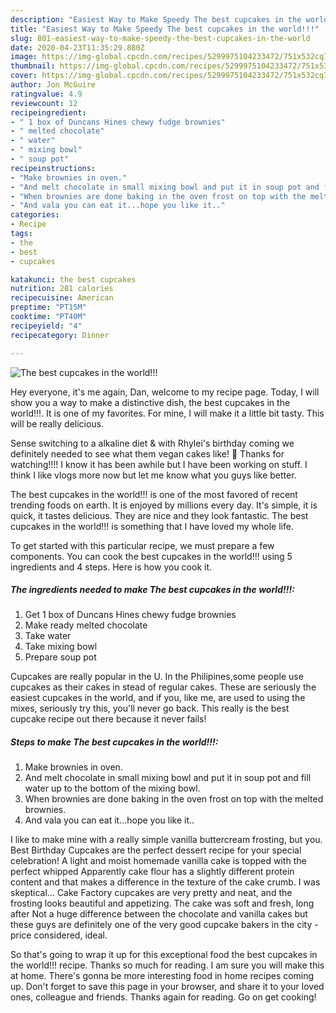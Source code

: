 ```yaml
---
description: "Easiest Way to Make Speedy The best cupcakes in the world!!!"
title: "Easiest Way to Make Speedy The best cupcakes in the world!!!"
slug: 801-easiest-way-to-make-speedy-the-best-cupcakes-in-the-world
date: 2020-04-23T11:35:29.880Z
image: https://img-global.cpcdn.com/recipes/5299975104233472/751x532cq70/the-best-cupcakes-in-the-world-recipe-main-photo.jpg
thumbnail: https://img-global.cpcdn.com/recipes/5299975104233472/751x532cq70/the-best-cupcakes-in-the-world-recipe-main-photo.jpg
cover: https://img-global.cpcdn.com/recipes/5299975104233472/751x532cq70/the-best-cupcakes-in-the-world-recipe-main-photo.jpg
author: Jon McGuire
ratingvalue: 4.9
reviewcount: 12
recipeingredient:
- " 1 box of Duncans Hines chewy fudge brownies"
- " melted chocolate"
- " water"
- " mixing bowl"
- " soup pot"
recipeinstructions:
- "Make brownies in oven."
- "And melt chocolate in small mixing bowl and put it in soup pot and fill water up to the bottom of the mixing bowl."
- "When brownies are done baking in the oven frost on top with the melted brownies."
- "And vala you can eat it...hope you like it.."
categories:
- Recipe
tags:
- the
- best
- cupcakes

katakunci: the best cupcakes 
nutrition: 281 calories
recipecuisine: American
preptime: "PT15M"
cooktime: "PT40M"
recipeyield: "4"
recipecategory: Dinner

---
```



![The best cupcakes in the world!!!](https://img-global.cpcdn.com/recipes/5299975104233472/751x532cq70/the-best-cupcakes-in-the-world-recipe-main-photo.jpg)

Hey everyone, it's me again, Dan, welcome to my recipe page. Today, I will show you a way to make a distinctive dish, the best cupcakes in the world!!!. It is one of my favorites. For mine, I will make it a little bit tasty. This will be really delicious.

Sense switching to a alkaline diet &amp; with Rhylei&#39;s birthday coming we definitely needed to see what them vegan cakes like! 🤣 Thanks for watching!!!! I know it has been awhile but I have been working on stuff. I think I like vlogs more now but let me know what you guys like better.

The best cupcakes in the world!!! is one of the most favored of recent trending foods on earth. It is enjoyed by millions every day. It's simple, it is quick, it tastes delicious. They are nice and they look fantastic. The best cupcakes in the world!!! is something that I have loved my whole life.


To get started with this particular recipe, we must prepare a few components. You can cook the best cupcakes in the world!!! using 5 ingredients and 4 steps. Here is how you cook it.

<!--inarticleads1-->

##### The ingredients needed to make The best cupcakes in the world!!!:

1. Get  1 box of Duncans Hines chewy fudge brownies
1. Make ready  melted chocolate
1. Take  water
1. Take  mixing bowl
1. Prepare  soup pot


Cupcakes are really popular in the U. In the Philipines,some people use cupcakes as their cakes in stead of regular cakes. These are seriously the easiest cupcakes in the world, and if you, like me, are used to using the mixes, seriously try this, you&#39;ll never go back. This really is the best cupcake recipe out there because it never fails! 

<!--inarticleads2-->

##### Steps to make The best cupcakes in the world!!!:

1. Make brownies in oven.
1. And melt chocolate in small mixing bowl and put it in soup pot and fill water up to the bottom of the mixing bowl.
1. When brownies are done baking in the oven frost on top with the melted brownies.
1. And vala you can eat it...hope you like it..


I like to make mine with a really simple vanilla buttercream frosting, but you. Best Birthday Cupcakes are the perfect dessert recipe for your special celebration! A light and moist homemade vanilla cake is topped with the perfect whipped Apparently cake flour has a slightly different protein content and that makes a difference in the texture of the cake crumb. I was skeptical… Cake Factory cupcakes are very pretty and neat, and the frosting looks beautiful and appetizing. The cake was soft and fresh, long after Not a huge difference between the chocolate and vanilla cakes but these guys are definitely one of the very good cupcake bakers in the city - price considered, ideal. 

So that's going to wrap it up for this exceptional food the best cupcakes in the world!!! recipe. Thanks so much for reading. I am sure you will make this at home. There's gonna be more interesting food in home recipes coming up. Don't forget to save this page in your browser, and share it to your loved ones, colleague and friends. Thanks again for reading. Go on get cooking!
